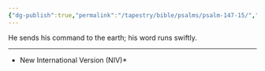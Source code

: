```yaml
---
{"dg-publish":true,"permalink":"/tapestry/bible/psalms/psalm-147-15/","title":"Psalm 147:15","hide":true,"tags":["bible-verse","bible-verse"],"dgHomeLink":true,"dgShowLocalGraph":true,"dgEnableSearch":true}
---
```


He sends his command to the earth; his word runs swiftly.

---
* New International Version (NIV)*
